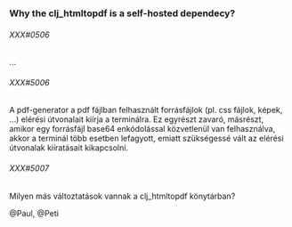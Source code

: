 
### Why the clj_htmltopdf is a self-hosted dependecy?

###### XXX#0506

...

###### XXX#5006

A pdf-generator a pdf fájlban felhasznált forrásfájlok (pl. css fájlok, képek, ...)
elérési útvonalait kiírja a terminálra. Ez egyrészt zavaró, másrészt, amikor
egy forrásfájl base64 enkódolással közvetlenül van felhasználva, akkor a terminál
több esetben lefagyott, emiatt szükségessé vált az elérési útvonalak kiíratásait
kikapcsolni.

###### XXX#5007

Milyen más változtatások vannak a clj_htmltopdf könytárban?

@Paul, @Peti
